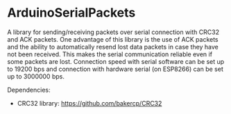 # ArduinoSerialPackets
A library for sending/receiving packets over serial connection with CRC32 and ACK packets. One advantage of this library is the use of ACK packets and the ability to automatically resend lost data packets in case they have not been received. This makes the serial communication reliable even if some packets are lost. Connection speed with serial software can be set up to 19200 bps and connection with hardware serial (on ESP8266) can be set up to 3000000 bps.

Dependencies:
- CRC32 library: https://github.com/bakercp/CRC32


